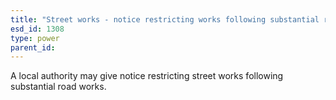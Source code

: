 ```yaml
---
title: "Street works - notice restricting works following substantial road works"
esd_id: 1308
type: power
parent_id:  
---
```


A local authority may give notice restricting street works following substantial road works.

